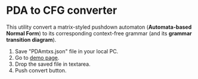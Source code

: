 # PDA to CFG converter

This utility convert a matrix-styled pushdown automaton (**Automata-based Normal Form**) to its corresponding context-free grammar (and its **grammar transition diagram**).

1. Save "PDAmtxs.json" file in your local PC. 
2. Go to [demo page](https://ubeito.github.io//PDAtoCFG.html).
3. Drop the saved file in textarea.
4. Push convert button.

